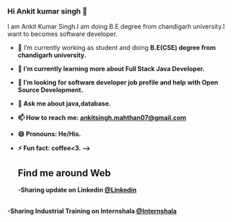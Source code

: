 ### Hi Ankit kumar singh 👋

I am Ankit Kumar Singh.I am doing B.E degree from chandigarh university.I want to becomes software developer.

- 🔭 I’m currently working as student and doing <b>B.E(CSE)<b> degree from chandigarh university.
- 🌱 I’m currently learning more about <b>Full Stack Java Developer</b>.
 - 👯 I’m looking for <b>software developer</b> job profile and help with <b>Open Source Development</b>.
- 💬 Ask me about java,database.
- 📫 How to reach me: ankitsingh.mahthan07@gmail.com
- 😄 Pronouns: He/His.
- ⚡ Fun fact: coffee<3.
-->

  <h2>Find me around Web</h2>
  -Sharing update on Linkedin <a href="https://www.linkedin.com/in/ankit-singh-b71a40192">@Linkedin</a>
 <br>
  -Sharing Industrial Training on Internshala <a href="https://trainings.internshala.com/s/v/59935/98a85829">@Internshala</a>
